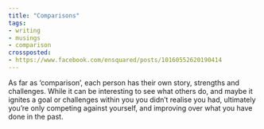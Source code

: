 ```yaml
---
title: "Comparisons"
tags:
- writing
- musings
- comparison
crossposted:
- https://www.facebook.com/ensquared/posts/10160552620190414
---
```

As far as ‘comparison’, each person has their own story, strengths and challenges. While it can be interesting to see what others do, and maybe it ignites a goal or challenges within you you didn’t realise you had, ultimately you’re only competing against yourself, and improving over what you have done in the past.
